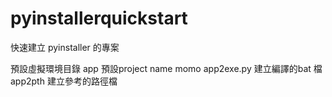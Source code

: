# pyinstallerquickstart
快速建立 pyinstaller 的專案

預設虛擬環境目錄 app
預設project name momo
app2exe.py  建立編譯的bat 檔
app2pth     建立參考的路徑檔
